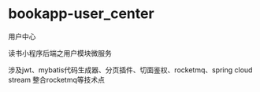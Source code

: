 # bookapp-user_center
用户中心

读书小程序后端之用户模块微服务

涉及jwt、mybatis代码生成器、分页插件、切面鉴权、rocketmq、spring cloud stream 整合rocketmq等技术点
